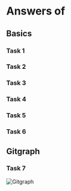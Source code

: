 # Answers of <Yoann> <Parmentier> <Nn-aoY>

## Basics
### Task 1

### Task 2

### Task 3

### Task 4

### Task 5

### Task 6

## Gitgraph

### Task 7

![Gitgraph](img/gitgraph.svg)